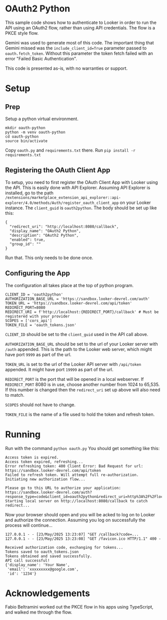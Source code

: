 # OAuth2 Python

This sample code shows how to authenticate to Looker in order to run the
API using an OAuth2 flow, rather than using API credentials. The flow
is a PKCE style flow.

Gemini was used to generate most of this code. The important thing that
Gemini missed was the `include_client_id=True` parameter passed to
`oauth.fetch_token`. Without this parameter the token fetch failed with
an error "Failed Basic Authentication".

This code is presented as-is, with no warranties or support.

# Setup

## Prep

Setup a python virtual environment.

```
mkdir oauth-python
python -m venv oauth-python
cd oauth-python
source bin/activate
```

Copy `oauth.py` and `requirements.txt` there. Run
`pip install -r requirements.txt`

## Registering the OAuth Client App

To setup, you need to first register the OAuth Client App with Looker
using the API. This is easily done with API Explorer. Assuming API
Explorer is installed, go to the path
`/extensions/marketplace_extension_api_explorer::api-explorer/4.0/methods/Auth/register_oauth_client_app`
on your Looker instance. The `client_guid` is `oauth2python`. The body
should be set up like this:

```
{
  "redirect_uri": "http://localhost:8080/callback",
  "display_name": "OAuth2 Python",
  "description": "OAuth2 Python",
  "enabled": true,
  "group_id": ""
}
```

Run that. This only needs to be done once.

## Configuring the App

The configuration all takes place at the top of python program.

```
CLIENT_ID = 'oauth2python'
AUTHORIZATION_BASE_URL = 'https://sandbox.looker-devrel.com/auth'
TOKEN_URL = 'https://sandbox.looker-devrel.com/api/token'
REDIRECT_PORT=8080
REDIRECT_URI = f'http://localhost:{REDIRECT_PORT}/callback' # Must be registered with your provider
SCOPES = ['cors_api']
TOKEN_FILE = 'oauth_tokens.json'
```

`CLIENT_ID` should be set to the `client_guid` used in the API call
above.

`AUTHORIZATION_BASE_URL` should be set to the url of your Looker server
with `/auth` appended. This is the path to the Looker web server, which
might have port `9999` as part of the url.

`TOKEN_URL` is set to the url of the Looker API server with `/api/token`
appended. It might have port `19999` as part of the url.

`REDIRECT_PORT` is the port that will be opened in a local webserver. If
`REDIRECT_PORT` 8080 is in use, choose another number from 1024 to 65,535.
If this number is changed then the `redirect_uri` set up above will also
need to match.

`SCOPES` should not have to change.

`TOKEN_FILE` is the name of a file used to hold the token and refresh
token.

# Running

Run with the command `python oauth.py` You should get something like this:

```
Access token is expired.
Access token expired, refreshing...
Error refreshing token: 400 Client Error: Bad Request for url: https://sandbox.looker-devrel.com/api/token
Failed to refresh token. Will attempt full re-authorization.
Initiating new authorization flow...

Please go to this URL to authorize your application:
https://sandbox.looker-devrel.com/auth?response_type=code&client_id=oauth2python&redirect_uri=http%3A%2F%2Flocalhost%3A8080%2Fcallback&scope=cors_api&state=...
Starting local server on http://localhost:8080/callback to catch redirect...
```

Now your browser should open and you will be acked to log on to
Looker and authorize the connection. Assuming you log on successfully
the process will continue...

```
127.0.0.1 - - [23/May/2025 13:23:07] "GET /callback?code=...
127.0.0.1 - - [23/May/2025 13:23:08] "GET /favicon.ico HTTP/1.1" 400 -

Received authorization code, exchanging for tokens...
Tokens saved to oauth_tokens.json
Tokens obtained and saved successfully.
API call successful!
{'display_name': 'Your Name',
 'email': 'xxxxxxxxx@google.com',
 'id': '1234'}
```

# Acknowledgements

Fabio Beltramini worked out the PKCE flow in his apps using TypeScript, and
walked me through the flow.
